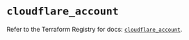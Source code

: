 # `cloudflare_account`

Refer to the Terraform Registry for docs: [`cloudflare_account`](https://registry.terraform.io/providers/cloudflare/cloudflare/5.4.0/docs/resources/account).
